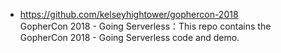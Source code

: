 * https://github.com/kelseyhightower/gophercon-2018  
GopherCon 2018 - Going Serverless：This repo contains the GopherCon 2018 - Going Serverless code and demo.
